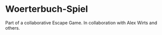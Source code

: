 # Woerterbuch-Spiel
Part of a collaborative Escape Game. In collaboration with Alex Wirts and others. 
